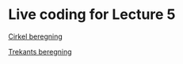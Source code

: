 # Live coding for Lecture 5

[Cirkel beregning](src/cirkel.c)

[Trekants beregning](src/trekant.c) 

